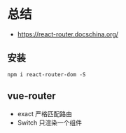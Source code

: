 # 总结
- https://react-router.docschina.org/
## 安装
```shell script
npm i react-router-dom -S
```
## vue-router
- exact 严格匹配路由
- Switch 只渲染一个组件
